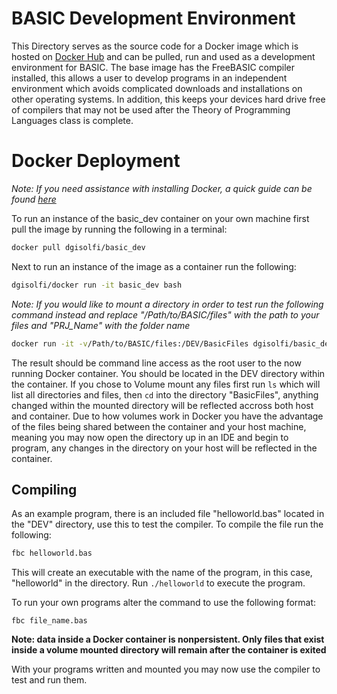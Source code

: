 # BASIC Development Environment

This Directory serves as the source code for a Docker image which is hosted on [Docker Hub](https://hub.docker.com/r/dgisolfi/basic_dev/) and can be pulled, run and used as a development environment for BASIC. The base image has the FreeBASIC compiler installed, this allows a user to develop programs in an independent environment which avoids complicated downloads and installations on other operating systems. In addition, this keeps your devices hard drive free of compilers that may not be used after the Theory of Programming Languages class is complete.

# Docker Deployment

*Note: If you need assistance with installing Docker, a quick guide can be found [here](https://github.com/dgisolfi/LanguageDevEnvironments)*

To run an instance of the basic_dev container on your own machine first pull the image by running the following in a terminal:

```bash
docker pull dgisolfi/basic_dev
```

Next to run an instance of the image as a container run the following:

```bash
dgisolfi/docker run -it basic_dev bash
```

*Note: If you would like to mount a directory in order to test run the following command instead and replace "/Path/to/BASIC/files" with the path to your files and "PRJ_Name" with the folder name*

```bash
docker run -it -v/Path/to/BASIC/files:/DEV/BasicFiles dgisolfi/basic_dev bash
```

The result should be command line access as the root user to the now running Docker container. You should be located in the DEV directory within the container. If you chose to Volume mount any files first run `ls` which will list all directories and files, then `cd` into the directory "BasicFiles", anything changed within the mounted directory will be reflected accross both host and container. Due to how volumes work in Docker you have the advantage of the files being shared between the container and your host machine, meaning you may now open the directory up in an IDE and begin to program, any changes in the directory on your host will be reflected in the container.

## Compiling

As an example program, there is an included file "helloworld.bas" located in the "DEV" directory, use this to test the compiler. To compile the file run the following:

```bash
fbc helloworld.bas
```

This will create an executable with the name of the program, in this case, "helloworld" in the directory. Run `./helloworld` to execute the program.

To run your own programs alter the command to use the following format:

`fbc file_name.bas`

**Note: data inside a Docker container is nonpersistent. Only files that exist inside a volume mounted directory will remain after the container is exited**

With your programs written and mounted you may now use the compiler to test and run them.
